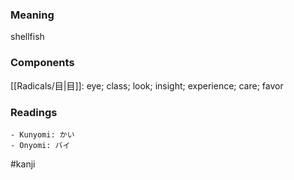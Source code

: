 ### Meaning

shellfish

### Components

[[Radicals/目|目]]: eye; class; look; insight; experience; care; favor

### Readings

```
- Kunyomi: かい
- Onyomi: バイ
```

#kanji